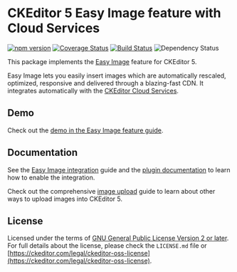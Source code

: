 CKEditor 5 Easy Image feature with Cloud Services
=========================================

[![npm version](https://badge.fury.io/js/%40ckeditor%2Fckeditor5-easy-image.svg)](https://www.npmjs.com/package/@ckeditor/ckeditor5-easy-image)
[![Coverage Status](https://coveralls.io/repos/github/ckeditor/ckeditor5/badge.svg?branch=master)](https://coveralls.io/github/ckeditor/ckeditor5?branch=master)
[![Build Status](https://travis-ci.com/ckeditor/ckeditor5.svg?branch=master)](https://travis-ci.com/ckeditor/ckeditor5)
![Dependency Status](https://img.shields.io/librariesio/release/npm/ckeditor5)

This package implements the [Easy Image](https://ckeditor.com/docs/ckeditor5/latest/features/easy-image.html) feature for CKEditor 5.

Easy Image lets you easily insert images which are automatically rescaled, optimized, responsive and delivered through a blazing-fast CDN. It integrates automatically with the [CKEditor Cloud Services](https://ckeditor.com/ckeditor-cloud-services/).

## Demo

Check out the [demo in the Easy Image feature guide](https://ckeditor.com/docs/ckeditor5/latest/features/images/image-upload/easy-image.html#demo).

## Documentation

See the [Easy Image integration](https://ckeditor.com/docs/ckeditor5/latest/features/images/image-upload/easy-image.html) guide and the [plugin documentation](https://ckeditor.com/docs/ckeditor5/latest/api/easy-image.html) to learn how to enable the integration.

Check out the comprehensive [image upload](https://ckeditor.com/docs/ckeditor5/latest/features/images/image-upload/image-upload.html) guide to learn about other ways to upload images into CKEditor 5.

## License

Licensed under the terms of [GNU General Public License Version 2 or later](http://www.gnu.org/licenses/gpl.html). For full details about the license, please check the `LICENSE.md` file or [https://ckeditor.com/legal/ckeditor-oss-license](https://ckeditor.com/legal/ckeditor-oss-license).
